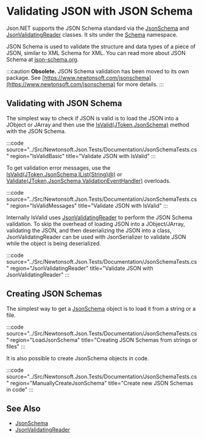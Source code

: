 ﻿# Validating JSON with JSON Schema

Json.NET supports the JSON Schema standard via the [JsonSchema](/api/newtonsoft/json/schema/jsonschema/) and [JsonValidatingReader](/api/newtonsoft/json/jsonvalidatingreader/) classes. It sits under the [Schema](N:Newtonsoft.Json.Schema) namespace.

JSON Schema is used to validate the structure and data types of a piece of JSON, similar to XML Schema for XML. You can read more about JSON Schema at [json-schema.org](http://json-schema.org/).

:::caution
**Obsolete.** JSON Schema validation has been moved to its own package. See [https://www.newtonsoft.com/jsonschema](https://www.newtonsoft.com/jsonschema) for more details.
:::

## Validating with JSON Schema

The simplest way to check if JSON is valid is to load the JSON into a JObject or JArray and then use the [IsValid(JToken,JsonSchema)](/api/newtonsoft/json/schema/extensions/#method-isvalid) method with the JSON Schema.

:::code source="../Src/Newtonsoft.Json.Tests/Documentation/JsonSchemaTests.cs" region="IsValidBasic" title="Validate JSON with IsValid" :::

To get validation error messages, use the [IsValid(JToken,JsonSchema,IList{String}@)](/api/newtonsoft/json/schema/extensions/#method-isvalid) or [Validate(JToken,JsonSchema,ValidationEventHandler)](/api/newtonsoft/json/schema/extensions/#method-validate) overloads.

:::code source="../Src/Newtonsoft.Json.Tests/Documentation/JsonSchemaTests.cs" region="IsValidMessages" title="Validate JSON with IsValid" :::

Internally IsValid uses [JsonValidatingReader](/api/newtonsoft/json/jsonvalidatingreader/) to perform the JSON Schema validation. To skip the overhead of loading JSON into a JObject/JArray, validating the JSON, and then deserializing the JSON into a class, JsonValidatingReader can be used with JsonSerializer to validate JSON while the object is being deserialized.

:::code source="../Src/Newtonsoft.Json.Tests/Documentation/JsonSchemaTests.cs" region="JsonValidatingReader" title="Validate JSON with JsonValidatingReader" :::

## Creating JSON Schemas

The simplest way to get a [JsonSchema](/api/newtonsoft/json/schema/jsonschema/) object is to load it from a string or a file.

:::code source="../Src/Newtonsoft.Json.Tests/Documentation/JsonSchemaTests.cs" region="LoadJsonSchema" title="Creating JSON Schemas from strings or files" :::

It is also possible to create JsonSchema objects in code.

:::code source="../Src/Newtonsoft.Json.Tests/Documentation/JsonSchemaTests.cs" region="ManuallyCreateJsonSchema" title="Create new JSON Schemas in code" :::

## See Also

- [JsonSchema](/api/newtonsoft/json/schema/jsonschema/)
- [JsonValidatingReader](/api/newtonsoft/json/jsonvalidatingreader/)
